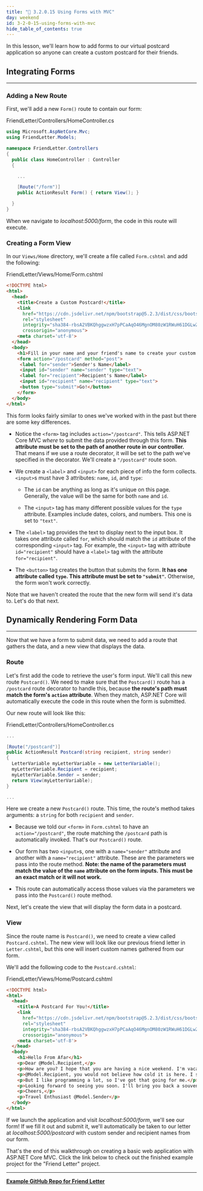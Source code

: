 ```yaml
---
title: "📓 3.2.0.15 Using Forms with MVC"
day: weekend
id: 3-2-0-15-using-forms-with-mvc
hide_table_of_contents: true
---
```


In this lesson, we'll learn how to add forms to our virtual postcard application so anyone can create a custom postcard for their friends.

## Integrating Forms
---

### Adding a New Route

First, we'll add a new `Form()` route to contain our form:

<div class="filename">FriendLetter/Controllers/HomeController.cs</div>

```csharp
using Microsoft.AspNetCore.Mvc;
using FriendLetter.Models;

namespace FriendLetter.Controllers
{
  public class HomeController : Controller
  {

    ...

    [Route("/form")]
    public ActionResult Form() { return View(); }

  }
}
```

When we navigate to _localhost:5000/form_, the code in this route will execute.

### Creating a Form View

In our `Views/Home` directory, we'll create a file called `Form.cshtml` and add the following:

<div class="filename">FriendLetter/Views/Home/Form.cshtml</div>

```html
<!DOCTYPE html>
<html>
  <head>
    <title>Create a Custom Postcard!</title>
    <link 
      href="https://cdn.jsdelivr.net/npm/bootstrap@5.2.3/dist/css/bootstrap.min.css" 
      rel="stylesheet" 
      integrity="sha384-rbsA2VBKQhggwzxH7pPCaAqO46MgnOM80zW1RWuH61DGLwZJEdK2Kadq2F9CUG65" 
      crossorigin="anonymous">
    <meta charset='utf-8'>
  </head>
  <body>
    <h1>Fill in your name and your friend's name to create your custom postcard!</h1>
    <form action="/postcard" method="post">
     <label for="sender">Sender's Name</label>
     <input id="sender" name="sender" type="text">
     <label for="recipient">Recipient's Name</label>
     <input id="recipient" name="recipient" type="text">
     <button type="submit">Go!</button>
    </form>
  </body>
</html>
```

This form looks fairly similar to ones we've worked with in the past but there are some key differences.

* Notice the `<form>` tag includes `action="/postcard"`. This tells ASP.NET Core MVC _where_ to submit the data provided through this form. **This attribute must be set to the path of another route in our controller.** That means if we use a route decorator, it will be set to the path we've specified in the decorator. We'll create a `"/postcard"` route soon.

* We create a `<label>` and `<input>` for each piece of info the form collects. `<input>`s must have 3 attributes: `name`, `id`, and `type`:

  * The `id` can be anything as long as it's unique on this page. Generally, the value will be the same for both `name` and `id`.

  * The `<input>` tag has many different possible values for the `type` attribute. Examples include dates, colors, and numbers. This one is set to `"text"`.

* The `<label>` tag provides the text to display next to the input box. It takes one attribute called `for`, which should match the `id` attribute of the corresponding `<input>` tag. For example, the `<input>` tag with attribute `id="recipient"` should have a `<label>` tag with the attribute `for="recipient"`.

* The `<button>` tag creates the button that submits the form. **It has one attribute called `type`. This attribute must be set to `"submit"`.** Otherwise, the form won't work correctly.

Note that we haven't created the route that the new form will send it's data to. Let's do that next.

## Dynamically Rendering Form Data
---

Now that we have a form to submit data, we need to add a route that gathers the data, and a new view that displays the data. 

### Route

Let's first add the code to retrieve the user's form input. We'll call this new route `Postcard()`. We need to make sure that the `Postcard()` route has a `/postcard` route decorator to handle this, because **the route's path must match the form's `action` attribute**. When they match, ASP.NET Core will automatically execute the code in this route when the form is submitted.

Our new route will look like this:

<div class="filename">FriendLetter/Controllers/HomeController.cs</div>

```csharp
...

[Route("/postcard")]
public ActionResult Postcard(string recipient, string sender)
{
  LetterVariable myLetterVariable = new LetterVariable();
  myLetterVariable.Recipient = recipient;
  myLetterVariable.Sender = sender;
  return View(myLetterVariable);
}

...
```

Here we create a new `Postcard()` route. This time, the route's method takes arguments: a `string` for both `recipient` and `sender`.

* Because we told our `<form>` in `Form.cshtml` to have an `action="/postcard"`, the route matching the `/postcard` path is automatically invoked. That's our `Postcard()` route.

* Our form has two `<input>`s, one with a `name="sender"` attribute and another with a `name="recipient"` attribute. These are the parameters we pass into the route method.  **Note: the name of the parameters must match the value of the `name` attribute on the form inputs. This must be an exact match or it will not work.**

* This route can automatically access those values via the parameters we pass into the `Postcard()` route method.

Next, let's create the view that will display the form data in a postcard.

### View

Since the route name is `Postcard()`, we need to create a view called `Postcard.cshtml`. The new view will look like our previous friend letter in `Letter.cshtml`, but this one will insert custom names gathered from our form. 

We'll add the following code to the `Postcard.cshtml`:

<div class="filename">FriendLetter/Views/Home/Postcard.cshtml</div>

```html
<!DOCTYPE html>
<html>
  <head>
    <title>A Postcard For You!</title>
    <link 
      href="https://cdn.jsdelivr.net/npm/bootstrap@5.2.3/dist/css/bootstrap.min.css" 
      rel="stylesheet" 
      integrity="sha384-rbsA2VBKQhggwzxH7pPCaAqO46MgnOM80zW1RWuH61DGLwZJEdK2Kadq2F9CUG65" 
      crossorigin="anonymous">
    <meta charset='utf-8'>
  </head>
  <body>
    <h1>Hello From Afar</h1>
    <p>Dear @Model.Recipient,</p>
    <p>How are you? I hope that you are having a nice weekend. I'm vacationing in the Iceland while I learn programming!</p>
    <p>@Model.Recipient, you would not believe how cold it is here. I should have gone to Hawaii instead.</p>
    <p>But I like programming a lot, so I've got that going for me.</p>
    <p>Looking forward to seeing you soon. I'll bring you back a souvenir.</p>
    <p>Cheers,</p>
    <p>Travel Enthusiast @Model.Sender</p>
  </body>
</html>
```

If we launch the application and visit _localhost:5000/form_, we'll see our form! If we fill it out and submit it, we'll automatically be taken to our letter at _localhost:5000/postcard_ with custom sender and recipient names from our form.

That's the end of this walkthrough on creating a basic web application with ASP.NET Core MVC. Click the link below to check out the finished example project for the "Friend Letter" project.

---

**[<i class="glyphicon glyphicon-folder-open"></i>  Example GitHub Repo for Friend Letter](https://github.com/epicodus-lessons/section-2-friend-letter-csharp-net6)**
